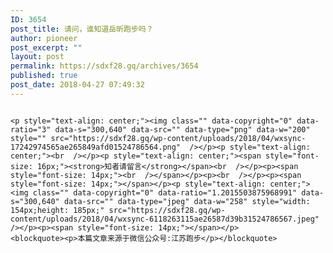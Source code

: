 ```yaml
---
ID: 3654
post_title: 请问，谁知道岳昕跑步吗？
author: pioneer
post_excerpt: ""
layout: post
permalink: https://sdxf28.gq/archives/3654
published: true
post_date: 2018-04-27 07:49:32
---
```

                                                                                                                  <p style="text-align: center;"><img class="" data-copyright="0" data-ratio="3" data-s="300,640" data-src="" data-type="png" data-w="200" style="" src="https://sdxf28.gq/wp-content/uploads/2018/04/wxsync-17242974565ae265849afd01524786564.png"  /></p><p style="text-align: center;"><br  /></p><p style="text-align: center;"><span style="font-size: 16px;"><strong>知者请留言</strong></span><br  /></p><p><span style="font-size: 14px;"><br  /></span></p><p><br  /></p><p><span style="font-size: 14px;"></span></p><p style="text-align: center;"><img class="" data-copyright="0" data-ratio="1.2015503875968991" data-s="300,640" data-src="" data-type="jpeg" data-w="258" style="width: 154px;height: 185px;" src="https://sdxf28.gq/wp-content/uploads/2018/04/wxsync-6118263115ae26587d39b31524786567.jpeg"  /></p><p><span style="font-size: 14px;"></span></p>                  <blockquote><p>本篇文章来源于微信公众号:江苏跑步</p></blockquote>